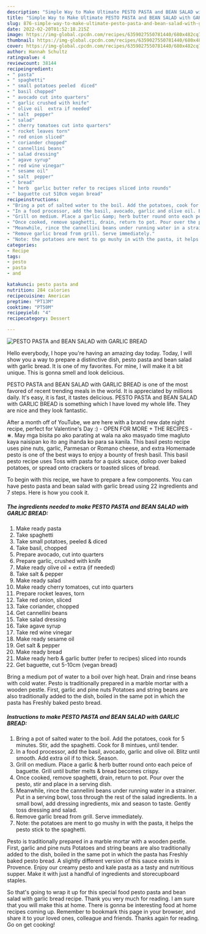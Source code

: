 ```yaml
---
description: "Simple Way to Make Ultimate PESTO PASTA and BEAN SALAD with GARLIC BREAD"
title: "Simple Way to Make Ultimate PESTO PASTA and BEAN SALAD with GARLIC BREAD"
slug: 876-simple-way-to-make-ultimate-pesto-pasta-and-bean-salad-with-garlic-bread
date: 2022-02-20T01:52:18.215Z
image: https://img-global.cpcdn.com/recipes/6359027550781440/680x482cq70/pesto-pasta-and-bean-salad-with-garlic-bread-recipe-main-photo.jpg
thumbnail: https://img-global.cpcdn.com/recipes/6359027550781440/680x482cq70/pesto-pasta-and-bean-salad-with-garlic-bread-recipe-main-photo.jpg
cover: https://img-global.cpcdn.com/recipes/6359027550781440/680x482cq70/pesto-pasta-and-bean-salad-with-garlic-bread-recipe-main-photo.jpg
author: Hannah Schultz
ratingvalue: 4
reviewcount: 38144
recipeingredient:
- " pasta"
- " spaghetti"
- " small potatoes peeled  diced"
- " basil chopped"
- " avocado cut into quarters"
- " garlic crushed with knife"
- " olive oil  extra if needed"
- " salt  pepper"
- " salad"
- " cherry tomatoes cut into quarters"
- " rocket leaves torn"
- " red onion sliced"
- " coriander chopped"
- " cannellini beans"
- " salad dressing"
- " agave syrup"
- " red wine vinegar"
- " sesame oil"
- " salt  pepper"
- " bread"
- " herb  garlic butter refer to recipes sliced into rounds"
- " baguette cut 510cm vegan bread"
recipeinstructions:
- "Bring a pot of salted water to the boil. Add the potatoes, cook for 5 minutes. Stir, add the spaghetti. Cook for 8 mintues, until tender."
- "In a food processor, add the basil, avocado, garlic and olive oil. Blitz until smooth. Add extra oil if to thick. Season."
- "Grill on medium. Place a garlic &amp; herb butter round onto each peice of baguette. Grill until butter melts &amp; bread becomes crispy."
- "Once cooked, remove spaghetti, drain, return to pot. Pour over the pesto, stir and place in a serving dish."
- "Meanwhile, rince the cannellini beans under running water in a strainer. Put in a serving bowl, toss through the rest of the salad ingredients. In a small bowl, add dressing ingredients, mix and season to taste. Gently toss dressing and salad."
- "Remove garlic bread from grill. Serve immediately."
- "Note: the potatoes are ment to go mushy in with the pasta, it helps the pesto stick to the spaghetti."
categories:
- Recipe
tags:
- pesto
- pasta
- and

katakunci: pesto pasta and 
nutrition: 284 calories
recipecuisine: American
preptime: "PT13M"
cooktime: "PT50M"
recipeyield: "4"
recipecategory: Dessert

---
```



![PESTO PASTA and BEAN SALAD with GARLIC BREAD](https://img-global.cpcdn.com/recipes/6359027550781440/680x482cq70/pesto-pasta-and-bean-salad-with-garlic-bread-recipe-main-photo.jpg)

Hello everybody, I hope you're having an amazing day today. Today, I will show you a way to prepare a distinctive dish, pesto pasta and bean salad with garlic bread. It is one of my favorites. For mine, I will make it a bit unique. This is gonna smell and look delicious.

PESTO PASTA and BEAN SALAD with GARLIC BREAD is one of the most favored of recent trending meals in the world. It is appreciated by millions daily. It's easy, it is fast, it tastes delicious. PESTO PASTA and BEAN SALAD with GARLIC BREAD is something which I have loved my whole life. They are nice and they look fantastic.

After a month off of YouTube, we are here with a brand new date night recipe, perfect for Valentine&#39;s Day :) - OPEN FOR MORE + THE RECIPES - ⋇. May mga bisita po ako parating at wala na ako masyado time magluto kaya naisipan ko ito ang ihanda ko para sa kanila. This basil pesto recipe uses pine nuts, garlic, Parmesan or Romano cheese, and extra Homemade pesto is one of the best ways to enjoy a bounty of fresh basil. This basil pesto recipe uses Toss with pasta for a quick sauce, dollop over baked potatoes, or spread onto crackers or toasted slices of bread.


To begin with this recipe, we have to prepare a few components. You can have pesto pasta and bean salad with garlic bread using 22 ingredients and 7 steps. Here is how you cook it.

<!--inarticleads1-->

##### The ingredients needed to make PESTO PASTA and BEAN SALAD with GARLIC BREAD:

1. Make ready  pasta
1. Take  spaghetti
1. Take  small potatoes, peeled &amp; diced
1. Take  basil, chopped
1. Prepare  avocado, cut into quarters
1. Prepare  garlic, crushed with knife
1. Make ready  olive oil + extra (if needed)
1. Take  salt &amp; pepper
1. Make ready  salad
1. Make ready  cherry tomatoes, cut into quarters
1. Prepare  rocket leaves, torn
1. Take  red onion, sliced
1. Take  coriander, chopped
1. Get  cannellini beans
1. Take  salad dressing
1. Take  agave syrup
1. Take  red wine vinegar
1. Make ready  sesame oil
1. Get  salt &amp; pepper
1. Make ready  bread
1. Make ready  herb &amp; garlic butter (refer to recipes) sliced into rounds
1. Get  baguette, cut 5-10cm (vegan bread)


Bring a medium pot of water to a boil over high heat. Drain and rinse beans with cold water. Pesto is traditionally prepared in a marble mortar with a wooden pestle. First, garlic and pine nuts Potatoes and string beans are also traditionally added to the dish, boiled in the same pot in which the pasta has Freshly baked pesto bread. 

<!--inarticleads2-->

##### Instructions to make PESTO PASTA and BEAN SALAD with GARLIC BREAD:

1. Bring a pot of salted water to the boil. Add the potatoes, cook for 5 minutes. Stir, add the spaghetti. Cook for 8 mintues, until tender.
1. In a food processor, add the basil, avocado, garlic and olive oil. Blitz until smooth. Add extra oil if to thick. Season.
1. Grill on medium. Place a garlic &amp; herb butter round onto each peice of baguette. Grill until butter melts &amp; bread becomes crispy.
1. Once cooked, remove spaghetti, drain, return to pot. Pour over the pesto, stir and place in a serving dish.
1. Meanwhile, rince the cannellini beans under running water in a strainer. Put in a serving bowl, toss through the rest of the salad ingredients. In a small bowl, add dressing ingredients, mix and season to taste. Gently toss dressing and salad.
1. Remove garlic bread from grill. Serve immediately.
1. Note: the potatoes are ment to go mushy in with the pasta, it helps the pesto stick to the spaghetti.


Pesto is traditionally prepared in a marble mortar with a wooden pestle. First, garlic and pine nuts Potatoes and string beans are also traditionally added to the dish, boiled in the same pot in which the pasta has Freshly baked pesto bread. A slightly different version of this sauce exists in Provence. Enjoy our creamy pesto and kale pasta as a tasty and nutritious supper. Make it with just a handful of ingredients and storecupboard staples. 

So that's going to wrap it up for this special food pesto pasta and bean salad with garlic bread recipe. Thank you very much for reading. I am sure that you will make this at home. There is gonna be interesting food at home recipes coming up. Remember to bookmark this page in your browser, and share it to your loved ones, colleague and friends. Thanks again for reading. Go on get cooking!
